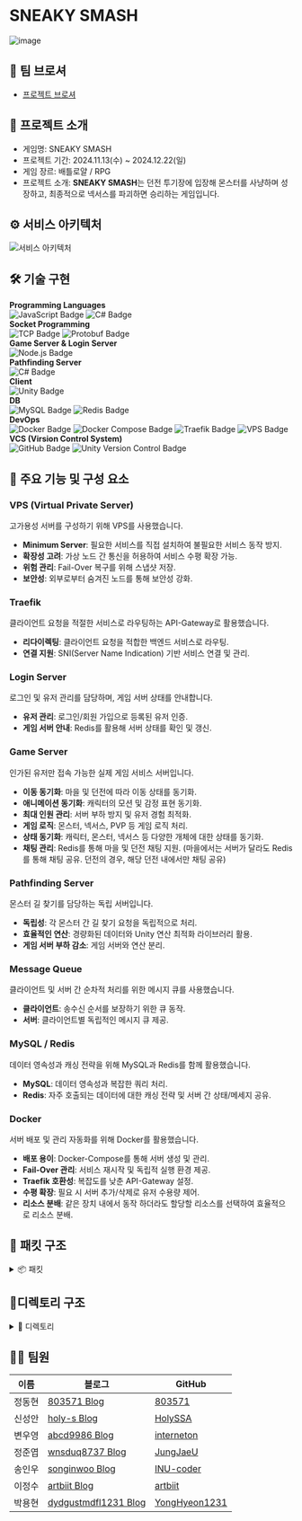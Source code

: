 # SNEAKY SMASH

![image](https://github.com/user-attachments/assets/7a73ddbc-1848-4e4d-a287-9dbdf49fc47f)

## 🎈 팀 브로셔

- [프로젝트 브로셔](https://dune-poultry-b4f.notion.site/Sneaky-Smash-187266df14918097938dfa229253a9e0?pvs=4)

## 👋 프로젝트 소개

- 게임명: SNEAKY SMASH
- 프로젝트 기간: 2024.11.13(수) ~ 2024.12.22(일)
- 게임 장르: 배틀로얄 / RPG
- 프로젝트 소개: **SNEAKY SMASH**는 던전 투기장에 입장해 몬스터를 사냥하며 성장하고, 최종적으로 넥서스를 파괴하면 승리하는 게임입니다.

## ⚙️ 서비스 아키텍처

![서비스 아키텍처](https://github.com/user-attachments/assets/1cf53135-a523-4f57-8f92-5a67a8c22240)

## 🛠️ 기술 구현

<b>Programming Languages</b>
    <br>
    <img src="https://img.shields.io/badge/JavaScript-yellow?style=for-the-badge&logo=javascript&logoColor=white"
        alt="JavaScript Badge" />
    <img src="https://img.shields.io/badge/C%23-239120?style=for-the-badge&logo=csharp&logoColor=white"
        alt="C# Badge" />
    <br>
    <b>Socket Programming</b>
    <br>
    <img src="https://img.shields.io/badge/TCP-00599C?style=for-the-badge&logo=protocol&logoColor=white"
        alt="TCP Badge" />
    <img src="https://img.shields.io/badge/Protobuf-336791?style=for-the-badge&logo=google&logoColor=white"
        alt="Protobuf Badge" />
    <br>
    <b>Game Server & Login Server</b>
    <br>
    <img src="https://img.shields.io/badge/Node.js-339933?style=for-the-badge&logo=node.js&logoColor=white"
        alt="Node.js Badge" />
    <br>
    <b>Pathfinding Server</b>
    <br>
    <img src="https://img.shields.io/badge/C%23-239120?style=for-the-badge&logo=csharp&logoColor=white"
        alt="C# Badge" />
    <br>
    <b>Client</b>
    <br>
    <img src="https://img.shields.io/badge/Unity-000000?style=for-the-badge&logo=unity&logoColor=white"
        alt="Unity Badge" />
    <br>
    <b>DB</b>
    <br>
    <img src="https://img.shields.io/badge/MySQL-4479A1?style=for-the-badge&logo=mysql&logoColor=white"
        alt="MySQL Badge" />
    <img src="https://img.shields.io/badge/Redis-DC382D?style=for-the-badge&logo=redis&logoColor=white"
        alt="Redis Badge" />
    <br>
    <b>DevOps</b>
    <br>
    <img src="https://img.shields.io/badge/Docker-2496ED?style=for-the-badge&logo=docker&logoColor=white"
        alt="Docker Badge" />
    <img src="https://img.shields.io/badge/Docker%20Compose-2496ED?style=for-the-badge&logo=docker&logoColor=white"
        alt="Docker Compose Badge" />
    <img src="https://img.shields.io/badge/Traefik-000000?style=for-the-badge&logo=traefik&logoColor=white"
        alt="Traefik Badge" />
    <img src="https://img.shields.io/badge/VPS-FF6600?style=for-the-badge&logo=linux&logoColor=white" alt="VPS Badge" />
    <br>
    <b>VCS (Virsion Control System)</b>
    <br>
    <img src="https://img.shields.io/badge/GitHub-181717?style=for-the-badge&logo=github&logoColor=white"
        alt="GitHub Badge" />
    <img src="https://img.shields.io/badge/Unity%20Version%20Control-000000?style=for-the-badge&logo=unity&logoColor=white"
        alt="Unity Version Control Badge" />
    <br>

## 📌 주요 기능 및 구성 요소

### **VPS (Virtual Private Server)**

고가용성 서버를 구성하기 위해 VPS를 사용했습니다.

- **Minimum Server**: 필요한 서비스를 직접 설치하여 불필요한 서비스 동작 방지.
- **확장성 고려**: 가상 노드 간 통신을 허용하여 서비스 수평 확장 가능.
- **위험 관리**: Fail-Over 복구를 위해 스냅샷 저장.
- **보안성**: 외부로부터 숨겨진 노드를 통해 보안성 강화.

### **Traefik**

클라이언트 요청을 적절한 서비스로 라우팅하는 API-Gateway로 활용했습니다.

- **리다이렉팅**: 클라이언트 요청을 적합한 백엔드 서비스로 라우팅.
- **연결 지원**: SNI(Server Name Indication) 기반 서비스 연결 및 관리.

### **Login Server**

로그인 및 유저 관리를 담당하며, 게임 서버 상태를 안내합니다.

- **유저 관리**: 로그인/회원 가입으로 등록된 유저 인증.
- **게임 서버 안내**: Redis를 활용해 서버 상태를 확인 및 갱신.

### **Game Server**

인가된 유저만 접속 가능한 실제 게임 서비스 서버입니다.

- **이동 동기화**: 마을 및 던전에 따라 이동 상태를 동기화.
- **애니메이션 동기화**: 캐릭터의 모션 및 감정 표현 동기화.
- **최대 인원 관리**: 서버 부하 방지 및 유저 경험 최적화.
- **게임 로직**: 몬스터, 넥서스, PVP 등 게임 로직 처리.
- **상태 동기화**: 캐릭터, 몬스터, 넥서스 등 다양한 개체에 대한 상태를 동기화.
- **채팅 관리**: Redis를 통해 마을 및 던전 채팅 지원. (마을에서는 서버가 달라도 Redis를 통해 채팅 공유. 던전의 경우, 해당 던전 내에서만 채팅 공유)

### **Pathfinding Server**

몬스터 길 찾기를 담당하는 독립 서버입니다.

- **독립성**: 각 몬스터 간 길 찾기 요청을 독립적으로 처리.
- **효율적인 연산**: 경량화된 데이터와 Unity 연산 최적화 라이브러리 활용.
- **게임 서버 부하 감소**: 게임 서버와 연산 분리.

### **Message Queue**

클라이언트 및 서버 간 순차적 처리를 위한 메시지 큐를 사용했습니다.

- **클라이언트**: 송수신 순서를 보장하기 위한 큐 동작.
- **서버**: 클라이언트별 독립적인 메시지 큐 제공.

### **MySQL / Redis**

데이터 영속성과 캐싱 전략을 위해 MySQL과 Redis를 함께 활용했습니다.

- **MySQL**: 데이터 영속성과 복잡한 쿼리 처리.
- **Redis**: 자주 호출되는 데이터에 대한 캐싱 전략 및 서버 간 상태/메세지 공유.

### **Docker**

서버 배포 및 관리 자동화를 위해 Docker를 활용했습니다.

- **배포 용이**: Docker-Compose를 통해 서버 생성 및 관리.
- **Fail-Over 관리**: 서비스 재시작 및 독립적 실행 환경 제공.
- **Traefik 호환성**: 복잡도를 낮춘 API-Gateway 설정.
- **수평 확장**: 필요 시 서버 추가/삭제로 유저 수용량 제어.
- **리소스 분배**: 같은 장치 내에서 동작 하더라도 할당할 리소스를 선택하여 효율적으로 리소스 분배.

## 📝 패킷 구조

<details>
<summary>📦 패킷</summary>
접두어 'C_"는 클라이언트에서 서버로, "S_" 서버에서 클라이언트로 보낸다는 의미입니다.

### User

- `C_Register[27]`: 회원가입 요청
- `S_Register[28]`: 회원가입 응답
- `C_Login[29]`: 로그인 요청
- `S_Login[30]`: 로그인 응답
- `C_Logout[101]`: 로그아웃 요청
- `S_Logout[102]`: 로그아웃 응답

### Town

- `C_Enter[0]`: 마을 입장 요청
- `S_Enter[1]`: 마을 입장 응답
- `S_Spawn[2]`: 특정 세션 입장한 유저 알림
- `S_Despawn[3]`: 특정 세션 연결 해제한 유저 아림
- `C_Move[4]`:  움직임 요청
- `S_Move[5]`:  움직임 알림
- `C_Animation[6]`:  애니메이션 요청
- `S_Animation[7]`:  애니메이션 알림
- `C_Chat[8]`: 채팅 요청
- `S_Chat[9]`: 채팅 알림
- `S_EnterDungeon[10]`: 던전 진입 요청

### Battle

- `C_LeaveDungeon[11]`: 던전 퇴장 요청
- `S_LeaveDungeon[12]`: 던전 퇴장 응답
- `S_UpdatePlayerHp[13]`: 플레이어 체력 변화 알림
- `S_UpdateMonsterHp[14]`: 몬스터 체력 변화 알림
- `S_UpdateNexusHp[15]`: 넥서스 체력 변화 알림
- `S_LevelUp[16]`: 레벨업 알림
- `C_AttackedNexus[17]`: 넥서스 공격 요청
- `S_AttackedNexus[18]`: 넥서스 공격 응답
- `C_HitPlayer[19]`: 플레이어 피격 요청
- `S_HitPlayer[20]`: 플레이어 피격 응답
- `C_HitMonster[21]`: 몬스터 피격 요청
- `S_HitMonster[22]`: 몬스터 피격 응답
- `S_PlayerStatus[23]`: 플레이어 스테이터스 변화 알림
- `S_DeathPlayer[24]`: 플레이어 사망 알림
- `S_RevivePlayer[25]`: 플레이어 부활 알림
- `S_GetExp[26]`: 경험치 획득 알림
- `S_NexusSpawn[51]`: 넥서스 위치 알림
- `S_PlayerKillCount[52]`: 플레이어 킬 수 알림
- `S_GameEnd[53]`: 게임 종료 알림

### Skills & Items

- `C_UseItem[31]`: 아이템 사용 요청
- `S_UseItem[32]`: 아이템 사용 응답
- `C_GetSkill[33]`: 스킬 획득 요청
- `S_GetSkill[34]`: 스킬 획득 응답
- `C_ShootProjectile[35]`: 투사체 발사 요청
- `S_ShootProjectile[36]`: 투사체 발사 알림
- `C_UseSkill[37]`: 스킬 사용 요청
- `S_UseSkill[38]`: 스킬 사용 알림

### Monsters

- `S_MonsterAttack[39]`: 몬스터 공격 알림
- `S_MonsterMove[40]`: 몬스터 이동 알림
- `S_MonsterKill[41]`: 몬스터 처치 알림
- `S_MonsterSpawn[42]`: 몬스터 부활 알림
- `S_MonsterKillCount[43]`:몬스터 처치 횟수 알림

### Party

- `C_Party[44]`: 파티 정보 요청
- `S_Party[45]`: 파티 정보 알림
- `C_PartyJoin[46]`: 파티 가입 요청
- `S_PartyJoin[47]`: 파티 가입 응답
- `C_PartyLeave[48]`: 파티 탈퇴 요청
- `S_PartyLeave[49]`: 파티 탈퇴 응답
- `C_MatchStart[50]`: 게임 시작 요청

### Path

- `C_GetNavPath[99]`: 몬스터 길 찾기 요청
- `S_GetNavPath[100]`: 몬스터 길 찾기 응답
- `C_Authorize[103]`: 게임 서버 인증 요청
- `S_Authorize[104]`: 게임 서버 인증 응답
- `S_GameServerInfo[253]`: 게임 서버 목록 및 정보 알림
- `S_Ping[254]`: 플레이어에게 ping
- `C_Ping[255]`: 서버에게 pong

</details>

## 📁디렉토리 구조

<details>
<summary>📂 디렉토리 </summary>

#### 📂 assets: 게임 데이터
#### 📂 src: 서버 전체 로직
- 📂 `classes`: class 파일들
  - 📂 `manager`: 특정 기능 매니저
  - 📂 `model`: 게임 로직 및 데이터 모델 기반
- 📂 `configs`: 설정 관련
  - 📂 `constants`: 상수 정의
  - `config.js`: 모든 설정에 대한 접근
- 📂 `db`: 데이터베이스 관련
  - 📂 `migrations`: 마이그레이션 스크립트
  - 📂 `model`: 런타임 질의 함수
  - 📂 `query`: 런타임 질의 문
  - 📂 `sql`: 마이그레이션 질의문
- 📂 `events`: 소켓 이벤트들
- 📂 `handler`: 소켓 수신 핸들러
  - 📂 `dungeon`
  - 📂 `game`
  - 📂 `healthCheck`
  - 📂 `item`
  - 📂 `monster`
  - 📂 `nexus`
  - 📂 `party`
  - 📂 `skill`
  - 📂 `town`
  - 📂 `user`
- 📂 `init`: 서버 초기화 모음
- 📂 `protobuf`: 메세지 모음
  - 📂 `dungeon`
  - 📂 `town`
  - 📂 `user`
- 📂 `sessions`: 세션 모음
  - 📂 `redis`: 레디스 기능 모음
- 📂 `utils`: 자주쓰는 기능 모음
  - 📂 `error`
  - 📂 `etc`
  - 📂 `joi`
  - 📂 `notification`
  - 📂 `packet`
  - 📂 `redis`
  - 📂 `socket`
- `server.js`: main 실행 스크립트

---

</details>

## 👩‍💻 팀원

| 이름   | 블로그                                                       | GitHub                                             |
| ------ | ------------------------------------------------------------ | -------------------------------------------------- |
| 정동현 | [803571 Blog](https://blog.naver.com/803571)                 | [803571](https://github.com/803571)                |
| 신성안 | [holy-s Blog](https://holy-s.tistory.com/)                   | [HolySSA](https://github.com/HolySSA)              |
| 변우영 | [abcd9986 Blog](https://velog.io/@abcd9986/posts)            | [interneton](https://github.com/interneton)        |
| 정준엽 | [wnsduq8737 Blog](https://velog.io/@wnsduq8737/posts)        | [JungJaeU](https://github.com/JungJaeU)            |
| 송인우 | [songinwoo Blog](https://velog.io/@songinwoo/posts)          | [INU-coder](https://github.com/INU-coder)          |
| 이정수 | [artbiit Blog](https://velog.io/@artbiit/series)             | [artbiit](https://github.com/artbiit)              |
| 박용현 | [dydgustmdfl1231 Blog](https://dydgustmdfl1231.tistory.com/) | [YongHyeon1231](https://github.com/YongHyeon1231/) |
